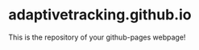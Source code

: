 adaptivetracking.github.io
==========================

This is the repository of your github-pages webpage!
